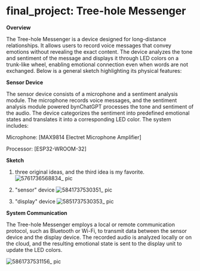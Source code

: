 # final_project: Tree-hole Messenger

**Overview**

The Tree-hole Messenger is a device designed for long-distance relationships. It allows users to record voice messages that convey emotions without revealing the exact content. The device analyzes the tone and sentiment of the message and displays it through LED colors on a trunk-like wheel, enabling emotional connection even when words are not exchanged. Below is a general sketch highlighting its physical features:

**Sensor Device**

The sensor device consists of a microphone and a sentiment analysis module. The microphone records voice messages, and the sentiment analysis module powered bynChatGPT processes the tone and sentiment of the audio. The device categorizes the sentiment into predefined emotional states and translates it into a corresponding LED color. The system includes:

Microphone: [MAX9814 Electret Microphone Amplifier]

Processor: [ESP32-WROOM-32]

**Sketch**
1. three original ideas, and the third idea is my favorite. 
![5761736568834_ pic](https://github.com/user-attachments/assets/6514f84f-6bc6-4c68-81ba-a56b3ebb1fa4)

2. "sensor" device
![5841737530351_ pic](https://github.com/user-attachments/assets/ebda8192-0211-47f1-8dd9-ad948c635084)

3.  "display" device
![5851737530353_ pic](https://github.com/user-attachments/assets/2605e4e2-7b48-4801-8f70-5c2a0ccd6fb8)

**System Communication**

The Tree-hole Messenger employs a local or remote communication protocol, such as Bluetooth or Wi-Fi, to transmit data between the sensor device and the display device. The recorded audio is analyzed locally or on the cloud, and the resulting emotional state is sent to the display unit to update the LED colors.

![5861737531156_ pic](https://github.com/user-attachments/assets/40706815-5cb0-4f95-91d0-3710b51f4d2c)
